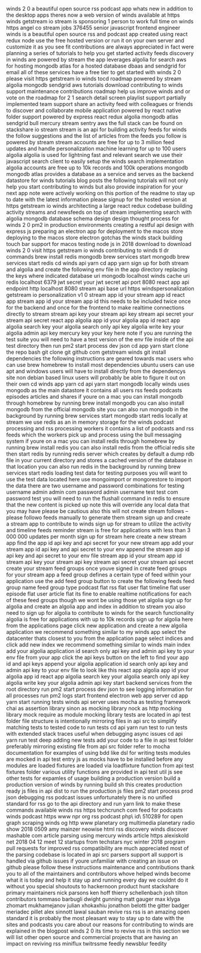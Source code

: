 winds 2 0 a beautiful open source rss podcast app whats new in addition to the desktop apps theres now a web version of winds available at https winds getstream io stream is sponsoring 1 person to work full time on winds https angel co stream jobs 376455 senior javascript frontend engineer winds is a beautiful open source rss and podcast app created using react redux node use the free hosted version or run it on your own server and customize it as you see fit contributions are always appreciated in fact were planning a series of tutorials to help you get started activity feeds discovery in winds are powered by stream the app leverages algolia for search aws for hosting mongodb atlas for a hosted database dbaas and sendgrid for email all of these services have a free tier to get started with winds 2 0 please visit https getstream io winds tocd roadmap powered by stream algolia mongodb sendgrid aws tutorials download contributing to winds support maintenance contributions roadmap help us improve winds and or vote on the roadmap for 2 1 search detail screen playlist support partially implemented team support share an activity feed with colleagues or friends to discover and collaborate mobile application powered by react native folder support powered by express react redux algolia mongodb atlas sendgrid bull mercury stream sentry aws the full stack can be found on stackshare io stream stream is an api for building activity feeds for winds the follow suggestions and the list of articles from the feeds you follow is powered by stream stream accounts are free for up to 3 million feed updates and handle personalization machine learning for up to 100 users algolia algolia is used for lightning fast and relevant search we use their javascript search client to easily setup the winds search implementation algolia accounts are free up to 10k records and 100k operations mongodb mongodb atlas provides a database as a service and serves as the backend datastore for winds tutorials blog posts the following tutorials will not only help you start contributing to winds but also provide inspiration for your next app note were actively working on this portion of the readme to stay up to date with the latest information please signup for the hosted version at https getstream io winds architecting a large react redux codebase building activity streams and newsfeeds on top of stream implementing search with algolia mongodb database schema design design thought process for winds 2 0 pm2 in production environments creating a restful api design with express js preparing an electron app for deployment to the macos store deploying to the macos store electron gotchas the winds stack building touch bar support for macos testing node js in 2018 download to download winds 2 0 visit https getstream io winds contributing to winds tl dr commands brew install redis mongodb brew services start mongodb brew services start redis cd winds api yarn cd app yarn sign up for both stream and algolia and create the following env file in the app directory replacing the keys where indicated database uri mongodb localhost winds cache uri redis localhost 6379 jwt secret your jwt secret api port 8080 react app api endpoint http localhost 8080 stream api base url https windspersonalization getstream io personalization v1 0 stream app id your stream app id react app stream app id your stream app id this needs to be included twice once for the backend and once for the frontend to make realtime connections directly to stream stream api key your stream api key stream api secret your stream api secret react app algolia app id your algolia app id react app algolia search key your algolia search only api key algolia write key your algolia admin api key mercury key your key here note if you are running the test suite you will need to have a test version of the env file inside of the api test directory then run pm2 start process dev json cd app yarn start clone the repo bash git clone git github com getstream winds git install dependencies the following instructions are geared towards mac users who can use brew homebrew to install most dependencies ubuntu users can use apt and windows users will have to install directly from the dependencys site non debian based linux users will probably be able to figure it out on their own cd winds app yarn cd api yarn start mongodb locally winds uses mongodb as the main datastore it contains all users rss feeds podcasts episodes articles and shares if youre on a mac you can install mongodb through homebrew by running brew install mongodb you can also install mongodb from the official mongodb site you can also run mongodb in the background by running brew services start mongodb start redis locally at stream we use redis as an in memory storage for the winds podcast processing and rss processing workers it contains a list of podcasts and rss feeds which the workers pick up and process using the bull messaging system if youre on a mac you can install redis through homebrew by running brew install redis you can also install redis from the official redis site then start redis by running redis server which creates by default a dump rdb file in your current directory and stores a cached version of the database in that location you can also run redis in the background by running brew services start redis loading test data for testing purposes you will want to use the test data located here use mongoimport or mongorestore to import the data there are two username and password combinations for testing username admin admin com password admin username test test com password test you will need to run the flushall command in redis to ensure that the new content is picked up note this will override any local data that you may have please be cautious also this will not create stream follows – please followo feeds manually to generate them stream sign up and create a stream app to contribute to winds sign up for stream to utilize the activity and timeline feeds reminder stream is free for applications with less than 3 000 000 updates per month sign up for stream here create a new stream app find the app id api key and api secret for your new stream app add your stream app id api key and api secret to your env append the stream app id api key and api secret to your env file stream app id your stream app id stream api key your stream api key stream api secret your stream api secret create your stream feed groups once youve signed in create feed groups for your stream app a feed group defines a certain type of feed within your application use the add feed group button to create the following feeds feed group name feed group type podcast flat rss flat user flat timeline flat user episode flat user article flat its fine to enable realtime notifications for each of these feed groups though we wont be using those yet algolia sign up for algolia and create an algolia app and index in addition to stream you also need to sign up for algolia to contribute to winds for the search functionality algolia is free for applications with up to 10k records sign up for algolia here from the applications page click new application and create a new algolia application we recommend something similar to my winds app select the datacenter thats closest to you from the application page select indices and click add new index we recommend something similar to winds main index add your algolia application id search only api key and admin api key to your env file from your app click the api keys button on the left to find your app id and api keys append your algolia application id search only api key and admin api key to your env file to look like this react app algolia app id your algolia app id react app algolia search key your algolia search only api key algolia write key your algolia admin api key start backend services from the root directory run pm2 start process dev json to see logging information for all processes run pm2 logs start frontend electron web app server cd app yarn start running tests winds api server uses mocha as testing framework chai as assertion library sinon as mocking library nock as http mocking library mock require as module mocking library tests are located in api test folder file structure is intentionally mirroring files in api src to simplify matching tests to tested code to run tests cd api yarn run test to run tests with extended stack traces useful when debugging async issues cd api yarn run test deep adding new tests add your code to a file in api test folder preferably mirroring existing file from api src folder refer to mocha documentation for examples of using bdd like dsl for writing tests modules are mocked in api test entry js as mocks have to be installed before any modules are loaded fixtures are loaded via loadfixture function from api test fixtures folder various utility functions are provided in api test util js see other tests for expamles of usage building a production version build a production version of winds by running build sh this creates production ready js files in api dist to run the production js files pm2 start process prod json debugging rss podcast issues unfortunately there is no unified standard for rss go to the api directory and run yarn link to make these commands available winds rss https techcrunch com feed for podcasts winds podcast https www npr org rss podcast php\ id\ 510289 for open graph scraping winds og http www planetary org multimedia planetary radio show 2018 0509 amy mainzer neowise html rss discovery winds discover mashable com article parsing using mercury winds article https alexiskold net 2018 04 12 meet 12 startups from techstars nyc winter 2018 program pull requests for improved rss compatibility are much appreciated most of the parsing codebase is located in api src parsers support all support is handled via github issues if youre unfamiliar with creating an issue on github please follow these instructions maintenance and contributions thank you to all of the maintainers and contributors whove helped winds become what it is today and help it stay up and running every day we couldnt do it without you special shoutouts to hackernoon product hunt stackshare primary maintainers nick parsons ken hoff thierry schellenbach josh tilton contributors tommaso barbugli dwight gunning matt gauger max klyga zhomart mukhamejanov julian xhokaxhiu jonathon belotti the gitter badger meriadec pillet alex sinnott lawal sauban revive rss rss is an amazing open standard it is probably the most pleasant way to stay up to date with the sites and podcasts you care about our reasons for contributing to winds are explained in the blogpost winds 2 0 its time to revive rss in this section we will list other open source and commercial projects that are having an impact on reviving rss miniflux twitrssme feedly newsblur feedity